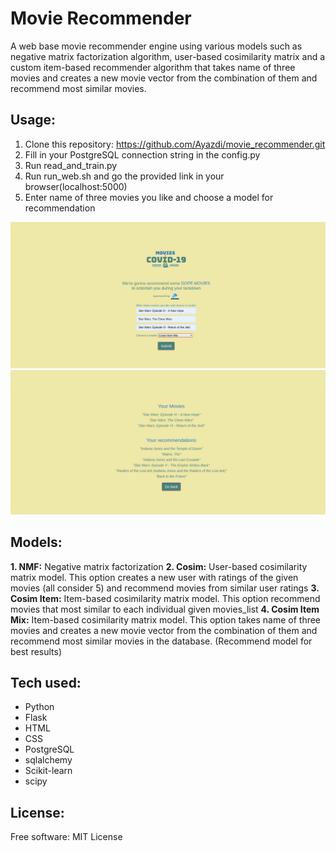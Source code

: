 # Movie Recommender

A web base movie recommender engine using various models such as negative matrix factorization algorithm, user-based cosimilarity matrix and a custom item-based recommender algorithm that takes name of three movies and creates a new movie vector from the combination of them and recommend most similar movies.

## Usage:
 1. Clone this repository: https://github.com/Ayazdi/movie_recommender.git
 2. Fill in your PostgreSQL connection string in the config.py
 3. Run read_and_train.py
 4. Run run_web.sh and go the provided link in your browser(localhost:5000)
 5. Enter name of three movies you like and choose a model for recommendation

![Choosing the moveis](./webpage_1.png)
![Recommendations](./webpage_2.png)

## Models:
  **1. NMF:** Negative matrix factorization
  **2. Cosim:** User-based cosimilarity matrix model. This option creates a new user with ratings of the given movies (all consider 5) and recommend movies from similar user ratings
  **3. Cosim Item:** Item-based cosimilarity matrix model. This option recommend movies that most similar to each individual given movies_list
  **4. Cosim Item Mix:** Item-based cosimilarity matrix model. This option takes name of three movies and creates a new movie vector from the combination of them and recommend most similar movies in the database. (Recommend model for best results)



## Tech used:
 - Python
 - Flask
 - HTML
 - CSS
 - PostgreSQL
 - sqlalchemy
 - Scikit-learn
 - scipy

## License:
Free software: MIT License
